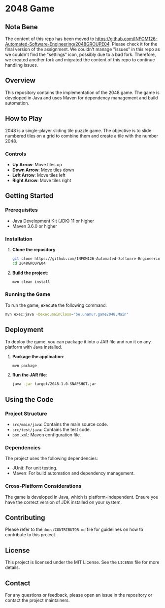 # 2048 Game 

## Nota Bene 
The content of this repo has been moved to https://github.com/INFOM126-Automated-Software-Engineering/2048GROUPE04. Please check it for the final version of the assignment. We couldn't manage "issues" in this repo as we couldn't find the "settings" icon, possibly due to a bad fork. Therefore, we created another fork and migrated the content of this repo to continue handling issues. 

## Overview
This repository contains the implementation of the 2048 game. The game is developed in Java and uses Maven for dependency management and build automation.

## How to Play
2048 is a single-player sliding tile puzzle game. The objective is to slide numbered tiles on a grid to combine them and create a tile with the number 2048.

### Controls
- **Up Arrow**: Move tiles up
- **Down Arrow**: Move tiles down
- **Left Arrow**: Move tiles left
- **Right Arrow**: Move tiles right

## Getting Started

### Prerequisites
- Java Development Kit (JDK) 11 or higher
- Maven 3.6.0 or higher

### Installation
1. **Clone the repository**:
    ```sh
    git clone https://github.com/INFOM126-Automated-Software-Engineering/2048GROUPE04.git
    cd 2048GROUPE04
    ```

2. **Build the project**:
    ```sh
    mvn clean install
    ```

### Running the Game
To run the game, execute the following command:
```sh
mvn exec:java -Dexec.mainClass="be.unamur.game2048.Main"
```

## Deployment
To deploy the game, you can package it into a JAR file and run it on any platform with Java installed.

1. **Package the application**:
    ```sh
    mvn package
    ```

2. **Run the JAR file**:
    ```sh
    java -jar target/2048-1.0-SNAPSHOT.jar
    ```

## Using the Code
### Project Structure
- `src/main/java`: Contains the main source code.
- `src/test/java`: Contains the test code.
- `pom.xml`: Maven configuration file.

### Dependencies
The project uses the following dependencies:
- JUnit: For unit testing.
- Maven: For build automation and dependency management.

### Cross-Platform Considerations
The game is developed in Java, which is platform-independent. Ensure you have the correct version of JDK installed on your system.

## Contributing
Please refer to the `docs/CONTRIBUTOR.md` file for guidelines on how to contribute to this project.

## License
This project is licensed under the MIT License. See the `LICENSE` file for more details.

## Contact
For any questions or feedback, please open an issue in the repository or contact the project maintainers. 
 
